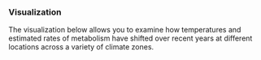 ### Visualization

The visualization below allows you to examine how temperatures and estimated rates of metabolism have shifted over recent years at different locations across a variety of climate zones.